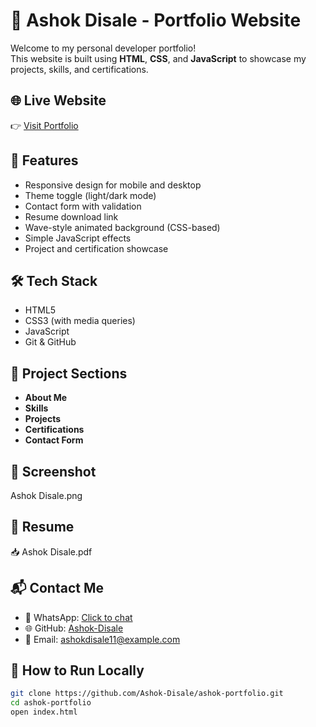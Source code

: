 # 💼 Ashok Disale - Portfolio Website

Welcome to my personal developer portfolio!  
This website is built using **HTML**, **CSS**, and **JavaScript** to showcase my projects, skills, and certifications.

## 🌐 Live Website  
👉 [Visit Portfolio](https://ashok-disale.github.io/ashok-portfolio/)

## 📌 Features
- Responsive design for mobile and desktop
- Theme toggle (light/dark mode)
- Contact form with validation
- Resume download link
- Wave-style animated background (CSS-based)
- Simple JavaScript effects
- Project and certification showcase

## 🛠️ Tech Stack
- HTML5
- CSS3 (with media queries)
- JavaScript
- Git & GitHub

## 📂 Project Sections
- **About Me**
- **Skills**
- **Projects**
- **Certifications**
- **Contact Form**

## 📸 Screenshot  
 Ashok Disale.png

## 📄 Resume  
📥 Ashok Disale.pdf

## 📬 Contact Me
- 💬 WhatsApp: [Click to chat](https://wa.me/9579392731)
- 🌐 GitHub: [Ashok-Disale](https://github.com/Ashok-Disale)
- 📧 Email: ashokdisale11@example.com

## 🚀 How to Run Locally
```bash
git clone https://github.com/Ashok-Disale/ashok-portfolio.git
cd ashok-portfolio
open index.html
